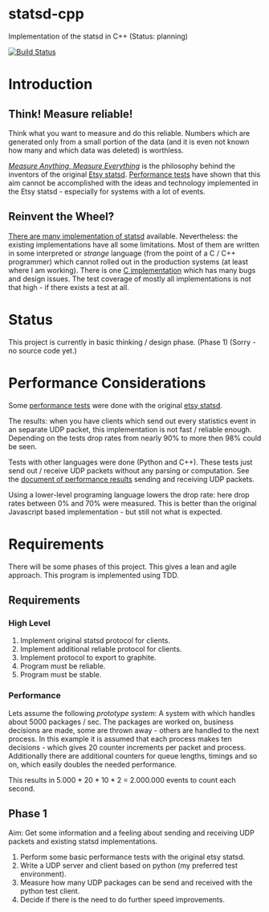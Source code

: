 statsd-cpp
==========

Implementation of the statsd in C++ (Status: planning)

[![Build
Status](https://secure.travis-ci.org/flonatel/statsd-cpp.png)](http://travis-ci.org/flonatel/statsd-cpp)

# Introduction #

## Think! Measure reliable! ##
Think what you want to measure and do this reliable. Numbers which are
generated only from a small portion of the data (and it is even not known
how many and which data was deleted) is worthless.

[*Measure Anything, Measure
Everything*](http://codeascraft.com/2011/02/15/measure-anything-measure-everything/)
is the philosophy behind the inventors of the original [Etsy
statsd](https://github.com/etsy/statsd/).  [Performance
tests](doc/PerformanceEtsyStatsd.md) have shown that this aim cannot be
accomplished with the ideas and technology implemented in the
Etsy statsd - especially for systems with a lot of events.

## Reinvent the Wheel? ##
[There are many implementation of statsd](http://joemiller.me/2011/09/21/list-of-statsd-server-implementations) available.  Nevertheless: the
existing implementations have all some limitations.  Most of them are
written in some interpreted or *strange* language (from the point of a
C / C++ programmer) which cannot rolled out in the production systems
(at least where I am working). There is one [C
implementation](https://github.com/jbuchbinder/statsd-c) which has
many bugs and design issues. The test coverage of mostly all
implementations is not that high - if there exists a test at all.

# Status #

This project is currently in basic thinking / design phase. (Phase 1)
(Sorry - no source code yet.)

# Performance Considerations #
Some [performance tests](doc/PerformanceEtsyStatsd.md) were done with
the original [etsy statsd](https://github.com/etsy/statsd/).

The results: when you have clients which send out every statistics
event in an separate UDP packet, this implementation is not fast / reliable
enough.  Depending on the tests drop rates from nearly 90% to more
then 98% could be seen.

Tests with other languages were done (Python and C++). These tests
just send out / receive UDP packets without any parsing or
computation. See the [document of performance
results](doc/PerformanceTests.md) sending and receiving UDP packets.

Using a lower-level programing language lowers the drop rate: here
drop rates between 0% and 70% were measured. This is better than the
original Javascript based implementation - but still not what is
expected.

# Requirements #

There will be some phases of this project. This gives a lean and agile
approach.  This program is implemented using TDD.

## Requirements ##

### High Level ###
 1. Implement original statsd protocol for clients.
 2. Implement additional reliable protocol for clients.
 3. Implement protocol to export to graphite.
 4. Program must be reliable.
 5. Program must be stable.

### Performance ###
Lets assume the following *prototype system*:
A system with which handles about 5000 packages / sec.  The packages
are worked on, business decisions are made, some are thrown away -
others are handled to the next process.  In this example it is assumed
that each process makes ten decisions - which gives 20 counter
increments per packet and process.  Additionally there are additional
counters for queue lengths, timings and so on, which easily doubles the
needed performance.

This results in 5.000 * 20 * 10 * 2 = 2.000.000 events to count each
second. 

## Phase 1 ##

Aim: Get some information and a feeling about sending and receiving UDP
     packets and existing statsd implementations.

 1. Perform some basic performance tests with the original etsy
    statsd. 
 2. Write a UDP server and client based on python (my preferred test
    environment).
 3. Measure how many UDP packages can be send and received with the
    python test client.
 4. Decide if there is the need to do further speed improvements.


